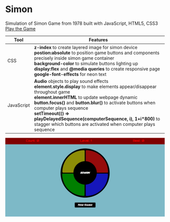 # Simon

Simulation of Simon Game from 1978 built with JavaScript, HTML5, CSS3    [Play the Game](https://fquinn454.github.io/simon/)<br>

|Tool|Features|
|---|---|
|CSS|**z-index** to create layered image for simon device<br>**postion:absolute** to position game buttons and components precisely inside simon game container<br> **background-color** to simulate buttons lighting up<br>**display:flex** and **@media queries** to create responsive page<br>**google-font-effects** for neon text|
|JavaScript|**Audio** objects to play sound effects<br>**element.style.display** to make elements appear/disappear throughout game<br>**element.innerHTML** to update webpage dynamic<br>**button.focus()** and **button.blur()** to activate buttons when computer plays sequence<br>**setTimeout(() => playDelayedSequence(computerSequence, i), 1+i*800)** to stagger which buttons are activated when computer plays sequence|

![Simon Game Demo](demo.gif)

